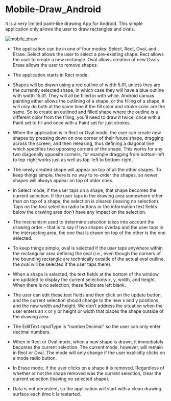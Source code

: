 # Mobile-Draw_Android
It is a very limited paint-like drawing App for Android. This simple application only allows the user to draw rectangles and ovals.

![mobile_draw](https://user-images.githubusercontent.com/20994167/38659936-5ebb6154-3de0-11e8-81bb-2718eff3bdf1.jpg)

- The application can be in one of four modes: Select, Rect, Oval, and Erase. Select allows the user to select a pre-existing shape.
Rect allows the user to create a new rectangle. Oval allows creation of new Ovals. Erase allows the user to remove shapes.

- The application starts in Rect mode.

- Shapes will be drawn using a red outline of width 5.0f, unless they are the currently selected shape, in which case they will 
have a blue outline with width 15.0f. They will all be filled in with white. Android canvas painting either allows the outlining 
of a shape, or the filling of a shape, it will only do both at the same time if the fill color and stroke color are the same. 
So to create an outlined and filled shape where the outline is a different color from the filling, you’ll need to draw it twice, 
once with a Paint set to fill and once with a Paint set for just strokes.

- When the application is in Rect or Oval mode, the user can create new shapes by pressing down on one corner of their future shape,
dragging across the screen, and then releasing, thus defining a diagonal line which specifies two opposing corners of the shape. 
This works for any two diagonally opposite corners, for example dragging from bottom-left to top-right works just 
as well as top-left to bottom-right.

- The newly created shape will appear on top of all the other shapes. To keep things simple, there is no way to re-order the shapes, 
so newer shapes will always appear on top of older ones.

- In Select mode, if the user taps on a shape, that shape becomes the current selection. If the user taps in the drawing area somewhere 
other than on top of a shape, the selection is cleared (leaving no selection). Taps on the tool selection radio buttons or the 
information text fields below the drawing area don’t have any impact on the selection.

- The mechanism used to determine selection takes into account the drawing order – that is to say if two shapes overlap and the user taps in the intersecting area, the one that is drawn on top of the other is the one selected.
- To keep things simple, oval is selected if the user taps anywhere within the rectangular area defining the oval (i.e., even though the corners of the bounding rectangle are technically outside of the actual oval outline, the oval will be selected if the user taps there).
- When a shape is selected, the text fields at the bottom of the window are updated to display the current selections x, y, width, and height. When there is no selection, these fields are left blank.
- The user can edit these text fields and then click on the update button, and the current selection should change to the new x and y positions and the new width and height. We don’t address the situation when the user enters an x or y or height or width that places the shape outside of the drawing area.
- The EditText inputType is “numberDecimal” so the user can only enter decimal numbers.
- When in Rect or Oval mode, when a new shape is drawn, it immediately becomes the current selection. The current mode, however, will remain in Rect or Oval. The mode will only change if the user explicitly clicks on a mode radio button.
- In Erase mode, if the user clicks on a shape it is removed. Regardless of whether or not the shape removed was the current selection, clear the current selection (leaving no selected shape).
- Data is not persistent, so the application will start with a clean drawing surface each time it is restarted.
